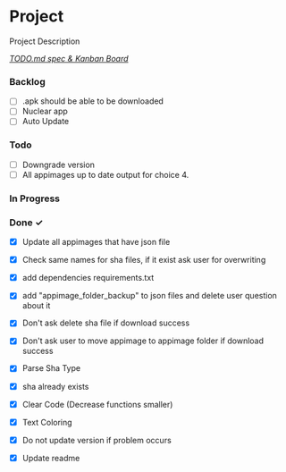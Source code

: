 # Project

Project Description

<em>[TODO.md spec & Kanban Board](https://bit.ly/3fCwKfM)</em>

### Backlog

- [ ] .apk should be able to be downloaded  
- [ ] Nuclear app  
- [ ] Auto Update  

### Todo

- [ ] Downgrade version 
- [ ] All appimages up to date output for choice 4.

### In Progress


### Done ✓

- [x] Update all appimages that have json file  
- [x] Check same names for sha files, if it exist ask user for overwriting  
- [x] add dependencies requirements.txt  
- [x] add "appimage_folder_backup" to json files and delete user question about it  
- [x] Don't ask delete sha file if download success  
- [x] Don't ask user to move appimage to appimage folder if download success  
- [x] Parse Sha Type  
- [x] sha already exists  
- [x] Clear Code  (Decrease functions smaller)  
- [x] Text Coloring  
- [x] Do not update version if problem occurs  
- [x] Update readme  

